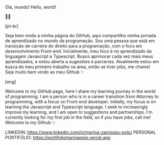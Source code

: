 Olá, mundo!
Hello, world!

🐱‍🏍

[pt-br]

Seja bem vindo a minha página do GitHub, aqui compartilho minha jornada de aprendizado no mundo da programação. Sou uma pessoa que está em transição de carreira do direito para a programação, com o foco em desenvolvimento Front-end. Inicialmente, meu foco é no aprendizado da linguagem Javascript e Typescript.
Busco aprimorar cada vez mais meus aprendizados, e estou aberta a sugestões e parcerias. 
Atualmente estou em busca do meu primeiro trabalho na área, então se tiver jobs, me chame!
Seja muito bem vindo ao meu Github ✨

[eng]


Welcome to my GitHub page, here I share my learning journey in the world of programming. I am a person who is in a career transition from Attorney to programming, with a focus on Front-end developer. Initially, my focus is on learning the Javascript and Typescript language.
I seek to increasingly improve my learning, and I am open to suggestions and partnerships.
I'm currently looking for my first job in the field, so if you have jobs, call me!
Welcome to my Github ✨


LINKEDIN: https://www.linkedin.com/in/marina-zanrosso-polo/
PERSONAL PORTIFÓLIO: https://portifoliomarinapolo.vercel.app
